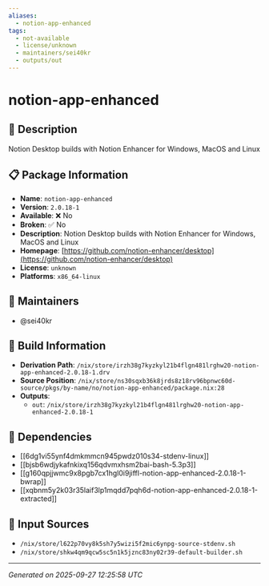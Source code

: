 ```yaml
---
aliases:
  - notion-app-enhanced
tags:
  - not-available
  - license/unknown
  - maintainers/sei40kr
  - outputs/out
---
```


# notion-app-enhanced

## 📝 Description

Notion Desktop builds with Notion Enhancer for Windows, MacOS and Linux

## 📋 Package Information

- **Name**: `notion-app-enhanced`
- **Version**: `2.0.18-1`
- **Available**: ❌ No
- **Broken**: ✅ No
- **Description**: Notion Desktop builds with Notion Enhancer for Windows, MacOS and Linux
- **Homepage**: [https://github.com/notion-enhancer/desktop](https://github.com/notion-enhancer/desktop)
- **License**: `unknown`
- **Platforms**: `x86_64-linux`
## 👥 Maintainers

- @sei40kr


## 🔧 Build Information

- **Derivation Path**: `/nix/store/irzh38g7kyzkyl21b4flgn481lrghw20-notion-app-enhanced-2.0.18-1.drv`
- **Source Position**: `/nix/store/ns30sqxb36k8jrds8z18rv96bpnwc60d-source/pkgs/by-name/no/notion-app-enhanced/package.nix:28`
- **Outputs**:
  - `out`:  `/nix/store/irzh38g7kyzkyl21b4flgn481lrghw20-notion-app-enhanced-2.0.18-1`

## 🔗 Dependencies

- [[6dg1vi55ynf4dmkmmcn945pwdz010s34-stdenv-linux]]
- [[bjsb6wdjykafnkixq156qdvmxhsm2bai-bash-5.3p3]]
- [[g160qpjjwmc9x8pgb7cx1hgl0i9jiffl-notion-app-enhanced-2.0.18-1-bwrap]]
- [[xqbnm5y2k03r35laif3lp1mqdd7pqh6d-notion-app-enhanced-2.0.18-1-extracted]]

## 📁 Input Sources

- `/nix/store/l622p70vy8k5sh7y5wizi5f2mic6ynpg-source-stdenv.sh`
- `/nix/store/shkw4qm9qcw5sc5n1k5jznc83ny02r39-default-builder.sh`

---
*Generated on 2025-09-27 12:25:58 UTC*
